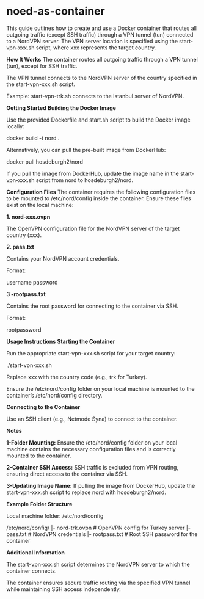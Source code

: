 # noed-as-container

This guide outlines how to create and use a Docker container that routes all outgoing traffic (except SSH traffic) through a VPN tunnel (tun) connected to a NordVPN server. The VPN server location is specified using the start-vpn-xxx.sh script, where xxx represents the target country.


**How It Works**
The container routes all outgoing traffic through a VPN tunnel (tun), except for SSH traffic.

The VPN tunnel connects to the NordVPN server of the country specified in the start-vpn-xxx.sh script.

Example: start-vpn-trk.sh connects to the Istanbul server of NordVPN.

**Getting Started**
**Building the Docker Image**

Use the provided Dockerfile and start.sh script to build the Docker image locally:

docker build -t nord .

Alternatively, you can pull the pre-built image from DockerHub:

docker pull hosdeburgh2/nord

If you pull the image from DockerHub, update the image name in the start-vpn-xxx.sh script from nord to hosdeburgh2/nord.

**Configuration Files**
The container requires the following configuration files to be mounted to /etc/nord/config inside the container. Ensure these files exist on the local machine:

**1. nord-xxx.ovpn**

The OpenVPN configuration file for the NordVPN server of the target country (xxx).

**2. pass.txt**

Contains your NordVPN account credentials.

Format:

username
password

**3 -rootpass.txt**

Contains the root password for connecting to the container via SSH.

Format:

rootpassword

**Usage Instructions**
**Starting the Container**

Run the appropriate start-vpn-xxx.sh script for your target country:

./start-vpn-xxx.sh

Replace xxx with the country code (e.g., trk for Turkey).

Ensure the /etc/nord/config folder on your local machine is mounted to the container’s /etc/nord/config directory.

**Connecting to the Container**

Use an SSH client (e.g., Netmode Syna) to connect to the container.

**Notes**

**1-Folder Mounting:**
Ensure the /etc/nord/config folder on your local machine contains the necessary configuration files and is correctly mounted to the container.

**2-Container SSH Access:**
SSH traffic is excluded from VPN routing, ensuring direct access to the container via SSH.

**3-Updating Image Name:**
If pulling the image from DockerHub, update the start-vpn-xxx.sh script to replace nord with hosdeburgh2/nord.

**Example Folder Structure**

Local machine folder: /etc/nord/config

/etc/nord/config/
  |- nord-trk.ovpn      # OpenVPN config for Turkey server
  |- pass.txt           # NordVPN credentials
  |- rootpass.txt       # Root SSH password for the container

**Additional Information**

The start-vpn-xxx.sh script determines the NordVPN server to which the container connects.

The container ensures secure traffic routing via the specified VPN tunnel while maintaining SSH access independently.
